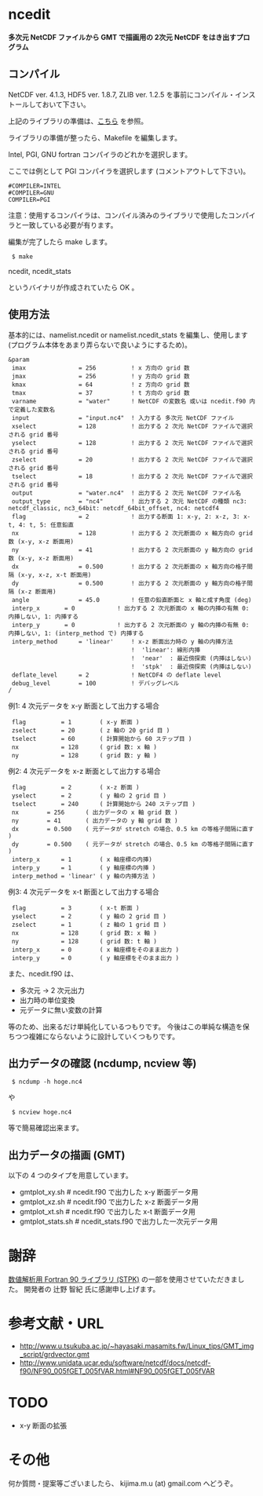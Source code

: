 # ncedit

__多次元 NetCDF ファイルから GMT で描画用の 2次元 NetCDF をはき出すプログラム__


## コンパイル
NetCDF ver. 4.1.3, HDF5 ver. 1.8.7, ZLIB ver. 1.2.5 を事前にコンパイル・インストールしておいて下さい。

上記のライブラリの準備は、[こちら](https://github.com/TakashiUNUMA/wrflib_instsh) を参照。


ライブラリの準備が整ったら、Makefile を編集します。

Intel, PGI, GNU fortran コンパイラのどれかを選択します。

ここでは例として PGI コンパイラを選択します (コメントアウトして下さい)。
```
#COMPILER=INTEL
#COMPILER=GNU
COMPILER=PGI
```

注意：使用するコンパイラは、コンパイル済みのライブラリで使用したコンパイラと一致している必要が有ります。


編集が完了したら make します。
```
 $ make
```

ncedit, ncedit_stats

というバイナリが作成されていたら OK 。


## 使用方法
基本的には、namelist.ncedit or namelist.ncedit_stats を編集し、使用します (プログラム本体をあまり弄らないで良いようにするため)。

```
&param
 imax               = 256          ! x 方向の grid 数
 jmax               = 256          ! y 方向の grid 数
 kmax               = 64           ! z 方向の grid 数
 tmax               = 37           ! t 方向の grid 数
 varname            = "water"      ! NetCDF の変数名 或いは ncedit.f90 内で定義した変数名
 input              = "input.nc4"  ! 入力する 多次元 NetCDF ファイル
 xselect            = 128          ! 出力する 2 次元 NetCDF ファイルで選択される grid 番号
 yselect            = 128          ! 出力する 2 次元 NetCDF ファイルで選択される grid 番号
 zselect            = 20           ! 出力する 2 次元 NetCDF ファイルで選択される grid 番号
 tselect            = 18           ! 出力する 2 次元 NetCDF ファイルで選択される grid 番号
 output             = "water.nc4"  ! 出力する 2 次元 NetCDF ファイル名
 output_type        = "nc4"        ! 出力する 2 次元 NetCDF の種類 nc3: netcdf_classic, nc3_64bit: netcdf_64bit_offset, nc4: netcdf4
 flag               = 2            ! 出力する断面 1: x-y, 2: x-z, 3: x-t, 4: t, 5: 任意鉛直
 nx                 = 128          ! 出力する 2 次元断面の x 軸方向の grid 数 (x-y, x-z 断面用)
 ny                 = 41           ! 出力する 2 次元断面の y 軸方向の grid 数 (x-y, x-z 断面用)
 dx                 = 0.500        ! 出力する 2 次元断面の x 軸方向の格子間隔 (x-y, x-z, x-t 断面用)
 dy                 = 0.500        ! 出力する 2 次元断面の y 軸方向の格子間隔 (x-z 断面用)
 angle              = 45.0         ! 任意の鉛直断面と x 軸と成す角度 (deg)
 interp_x	    = 0            ! 出力する 2 次元断面の x 軸の内挿の有無 0: 内挿しない, 1: 内挿する
 interp_y	    = 0            ! 出力する 2 次元断面の y 軸の内挿の有無 0: 内挿しない, 1: (interp_method で) 内挿する
 interp_method	    = 'linear'     ! x-z 断面出力時の y 軸の内挿方法
                                   !  'linear': 線形内挿
                                   !  'near'  : 最近傍探索 (内挿はしない)
                                   !  'stpk'  : 最近傍探索 (内挿はしない)
 deflate_level      = 2            ! NetCDF4 の deflate level
 debug_level        = 100          ! デバッグレベル
/
```

例1: 4 次元データを x-y 断面として出力する場合
```
 flag          = 1        ( x-y 断面 )
 zselect       = 20       ( z 軸の 20 grid 目 )
 tselect       = 60       ( 計算開始から 60 ステップ目 )
 nx            = 128      ( grid 数: x 軸 )
 ny            = 128      ( grid 数: y 軸 )
```

例2: 4 次元データを x-z 断面として出力する場合
```
 flag          = 2        ( x-z 断面 )
 yselect       = 2        ( y 軸の 2 grid 目 )
 tselect       = 240      ( 計算開始から 240 ステップ目 )
 nx	       = 256      ( 出力データの x 軸 grid 数 )
 ny	       = 41       ( 出力データの y 軸 grid 数 )
 dx	       = 0.500    ( 元データが stretch の場合、0.5 km の等格子間隔に直す )
 dy	       = 0.500    ( 元データが stretch の場合、0.5 km の等格子間隔に直す )
 interp_x      = 1        ( x 軸座標の内挿)
 interp_y      = 1        ( y 軸座標の内挿 )
 interp_method = 'linear' ( y 軸の内挿方法 )
```

例3: 4 次元データを x-t 断面として出力する場合
```
 flag          = 3        ( x-t 断面 )
 yselect       = 2        ( y 軸の 2 grid 目 )
 zselect       = 1        ( z 軸の 1 grid 目 )
 nx            = 128      ( grid 数: x 軸 )
 ny            = 128      ( grid 数: t 軸 )
 interp_x      = 0        ( x 軸座標をそのまま出力 )
 interp_y      = 0        ( y 軸座標をそのまま出力 )
```

また、ncedit.f90 は、

- 多次元 -> 2 次元出力
- 出力時の単位変換
- 元データに無い変数の計算

等のため、出来るだけ単純化しているつもりです。
今後はこの単純な構造を保ちつつ複雑にならないように設計していくつもりです。


## 出力データの確認 (ncdump, ncview 等)
```
 $ ncdump -h hoge.nc4
```
や
```
 $ ncview hoge.nc4
```
等で簡易確認出来ます。


## 出力データの描画 (GMT)
以下の 4 つのタイプを用意しています。
- gmtplot_xy.sh      # ncedit.f90 で出力した x-y 断面データ用
- gmtplot_xz.sh      # ncedit.f90 で出力した x-z 断面データ用
- gmtplot_xt.sh      # ncedit.f90 で出力した x-t 断面データ用
- gmtplot_stats.sh   # ncedit_stats.f90 で出力した一次元データ用


# 謝辞
[数値解析用 Fortran 90 ライブラリ (STPK)](http://www.gfd-dennou.org/library/davis/stpk/) の一部を使用させていただきました。
開発者の 辻野 智紀 氏に感謝申し上げます。


# 参考文献・URL
- http://www.u.tsukuba.ac.jp/~hayasaki.masamits.fw/Linux_tips/GMT_img_script/grdvector.gmt
- http://www.unidata.ucar.edu/software/netcdf/docs/netcdf-f90/NF90_005fGET_005fVAR.html#NF90_005fGET_005fVAR


# TODO
- x-y 断面の拡張


# その他
何か質問・提案等ございましたら、 kijima.m.u (at) gmail.com へどうぞ。
